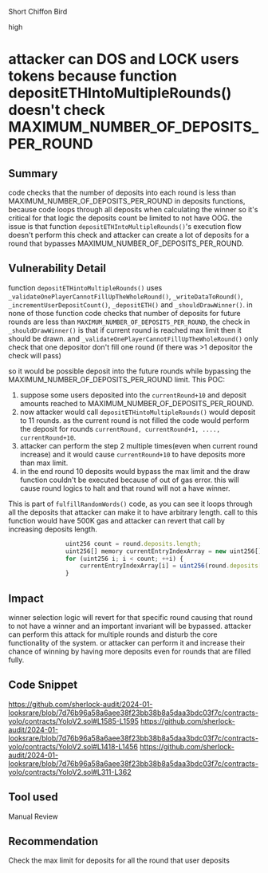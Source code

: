 Short Chiffon Bird

high

# attacker can DOS and LOCK users tokens because function depositETHIntoMultipleRounds() doesn't check MAXIMUM_NUMBER_OF_DEPOSITS_PER_ROUND

## Summary
code checks that the number of deposits into each round is less than MAXIMUM_NUMBER_OF_DEPOSITS_PER_ROUND in deposits functions, because code loops through all deposits when calculating the winner so it's critical for that logic the deposits count be limited to not have OOG.
the issue is that function `depositETHIntoMultipleRounds()`'s execution flow doesn't perform this check and attacker can create a lot of deposits for a round that bypasses MAXIMUM_NUMBER_OF_DEPOSITS_PER_ROUND.

## Vulnerability Detail
function `depositETHintoMultipleRounds()` uses `_validateOnePlayerCannotFillUpTheWholeRound()`, `_writeDataToRound()`, `_incrementUserDepositCount()`, `_depositETH()` and `_shouldDrawWinner()`. in none of those function code checks that number of deposits for future rounds are less than `MAXIMUM_NUMBER_OF_DEPOSITS_PER_ROUND`,
the check in `_shouldDrawWinner()` is that if current round is reached max limit then it should be drawn. 
and `_validateOnePlayerCannotFillUpTheWholeRound()` only check that one depositor don't fill one round (if there was >1 depositor the check will pass)

so it would be possible deposit into the future rounds while bypassing the MAXIMUM_NUMBER_OF_DEPOSITS_PER_ROUND limit. This POC:
1. suppose some users deposited into the `currentRound+10` and deposit amounts reached to MAXIMUM_NUMBER_OF_DEPOSITS_PER_ROUND.
2. now attacker would call `depositETHintoMultipleRounds()` would deposit to 11 rounds. as the current round is not filled the code would perform the deposit for rounds `currentRound, currentRound+1, ...., currentRound+10`.
3. attacker can perform the step 2 multiple times(even when current round increase) and it would cause `currentRound+10` to have deposits more than max limit.
4. in the end round 10 deposits would bypass the max limit and the draw function couldn't be executed because of out of gas error. this will cause round logics to halt and that round will not a have winner.

This is part of `fulfillRandomWords()` code, as you can see it loops through all the deposits that attacker can make it to have arbitrary length. call to this function would have 500K gas and attacker can revert that call by increasing deposits length.
```javascript
                uint256 count = round.deposits.length;
                uint256[] memory currentEntryIndexArray = new uint256[](count);
                for (uint256 i; i < count; ++i) {
                    currentEntryIndexArray[i] = uint256(round.deposits[i].currentEntryIndex);
                }
```

## Impact
winner selection logic will revert for that specific round causing that round to not have a winner and an important invariant will be bypassed. attacker can perform this attack for multiple rounds and disturb the core functionality of the system.
or attacker can perform it and increase their chance of winning by having more deposits even for rounds that are filled fully.

## Code Snippet
https://github.com/sherlock-audit/2024-01-looksrare/blob/7d76b96a58a6aee38f23bb38b8a5daa3bdc03f7c/contracts-yolo/contracts/YoloV2.sol#L1585-L1595
https://github.com/sherlock-audit/2024-01-looksrare/blob/7d76b96a58a6aee38f23bb38b8a5daa3bdc03f7c/contracts-yolo/contracts/YoloV2.sol#L1418-L1456
https://github.com/sherlock-audit/2024-01-looksrare/blob/7d76b96a58a6aee38f23bb38b8a5daa3bdc03f7c/contracts-yolo/contracts/YoloV2.sol#L311-L362

## Tool used
Manual Review

## Recommendation
Check the max limit for deposits for all the round that user deposits